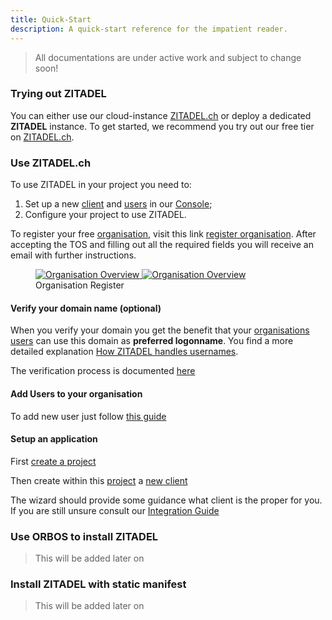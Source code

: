 ```yaml
---
title: Quick-Start
description: A quick-start reference for the impatient reader.
---
```


> All documentations are under active work and subject to change soon!

### Trying out ZITADEL

You can either use our cloud-instance [ZITADEL.ch](https://zitadel.ch) or deploy a dedicated **ZITADEL** instance. To get started, we recommend you try out our free tier on [ZITADEL.ch](https://zitadel.ch).

### Use ZITADEL.ch

To use ZITADEL in your project you need to:
1. Set up a new [client](administrate#What_are_clients) and [users](administrate#What_are_users) in our [Console](administrate#What_is_Console);
2. Configure your project to use ZITADEL.

To register your free [organisation](administrate#Organisations), visit this link [register organisation](https://accounts.zitadel.ch/register/org).
After accepting the TOS and filling out all the required fields you will receive an email with further instructions.

<div class="zitadel-gallery" itemscope itemtype="http://schema.org/ImageGallery">
    <figure itemprop="associatedMedia" itemscope itemtype="http://schema.org/ImageObject">
        <a href="img/accounts_org_register.png" itemprop="contentUrl" data-size="1472x1000">	        <img src="img/accounts_org_register.png" itemprop="thumbnail" alt="Organisation Overview" data-size="1472x1000" />
            <img src="img/accounts_org_register.png" itemprop="thumbnail" alt="Organisation Overview" />	
        </a>
        <figcaption itemprop="caption description">Organisation Register</figcaption>
    </figure>
</div>

#### Verify your domain name (optional)

When you verify your domain you get the benefit that your [organisations](administrate#Organisations) [users](administrate#Users) can use this domain as **preferred logonname**. You find a more detailed explanation [How ZITADEL handles usernames](administrate#How_ZITADEL_handles_usernames).

The verification process is documented [here](administrate#Verify_a_domain_name)

#### Add Users to your organisation

To add new user just follow [this guide](administrate#Create_Users)

#### Setup an application

First [create a project](administrate#Create_a_project)

Then create within this [project](administrate#Projects) a [new client](administrate#Create_a_client)

The wizard should provide some guidance what client is the proper for you. If you are still unsure consult our [Integration Guide](quickstarts#Overview)

### Use ORBOS to install ZITADEL

> This will be added later on

### Install ZITADEL with static manifest

> This will be added later on
